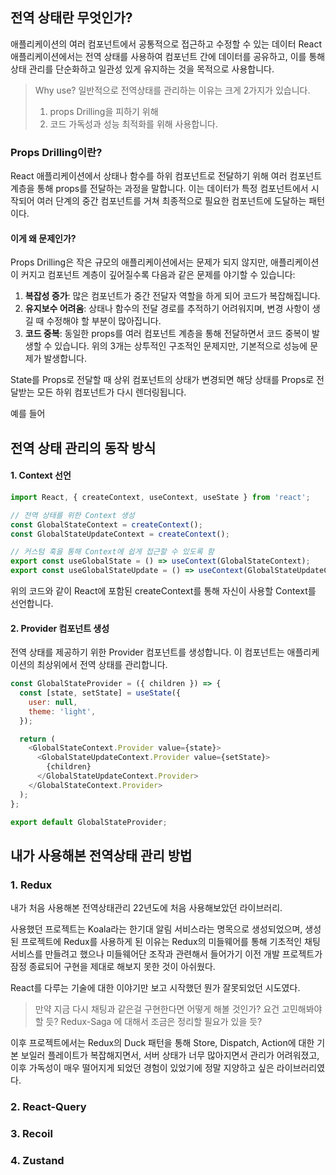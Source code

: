 ## 전역 상태란 무엇인가?

애플리케이션의 여러 컴포넌트에서 공통적으로 접근하고 수정할 수 있는 데이터
React 애플리케이션에서는 전역 상태를 사용하여 컴포넌트 간에 데이터를 공유하고, 이를 통해 상태 관리를 단순화하고 일관성 있게 유지하는 것을 목적으로 사용합니다.

> Why use?
> 일반적으로 전역상태를 관리하는 이유는 크게 2가지가 있습니다.
> 1. props Drilling을 피하기 위해
> 2. 코드 가독성과 성능 최적화를 위해 
> 사용합니다.

### Props Drilling이란?

React 애플리케이션에서 상태나 함수를 하위 컴포넌트로 전달하기 위해 여러 컴포넌트 계층을 통해 props를 전달하는 과정을 말합니다. 이는 데이터가 특정 컴포넌트에서 시작되어 여러 단계의 중간 컴포넌트를 거쳐 최종적으로 필요한 컴포넌트에 도달하는 패턴이다.

#### 이게 왜 문제인가?
Props Drilling은 작은 규모의 애플리케이션에서는 문제가 되지 않지만, 애플리케이션이 커지고 컴포넌트 계층이 깊어질수록 다음과 같은 문제를 야기할 수 있습니다:

1. **복잡성 증가**: 많은 컴포넌트가 중간 전달자 역할을 하게 되어 코드가 복잡해집니다.
2. **유지보수 어려움**: 상태나 함수의 전달 경로를 추적하기 어려워지며, 변경 사항이 생길 때 수정해야 할 부분이 많아집니다.
3. **코드 중복**: 동일한 props를 여러 컴포넌트 계층을 통해 전달하면서 코드 중복이 발생할 수 있습니다.
위의 3개는 상투적인 구조적인 문제지만, 기본적으로 성능에 문제가 발생합니다.

State를 Props로 전달할 때 상위 컴포넌트의 상태가 변경되면 해당 상태를 Props로 전달받는 모든 하위 컴포넌트가 다시 렌더링됩니다.

예를 들어


## 전역 상태 관리의 동작 방식

#### 1. Context 선언

```javascript
import React, { createContext, useContext, useState } from 'react';

// 전역 상태를 위한 Context 생성
const GlobalStateContext = createContext();
const GlobalStateUpdateContext = createContext();

// 커스텀 훅을 통해 Context에 쉽게 접근할 수 있도록 함
export const useGlobalState = () => useContext(GlobalStateContext);
export const useGlobalStateUpdate = () => useContext(GlobalStateUpdateContext);
```

위의 코드와 같이 React에 포함된 createContext를 통해 자신이 사용할 Context를 선언합니다.

#### 2. Provider 컴포넌트 생성

전역 상태를 제공하기 위한 Provider 컴포넌트를 생성합니다. 이 컴포넌트는 애플리케이션의 최상위에서 전역 상태를 관리합니다.

```javascript
const GlobalStateProvider = ({ children }) => {
  const [state, setState] = useState({
    user: null,
    theme: 'light',
  });

  return (
    <GlobalStateContext.Provider value={state}>
      <GlobalStateUpdateContext.Provider value={setState}>
        {children}
      </GlobalStateUpdateContext.Provider>
    </GlobalStateContext.Provider>
  );
};

export default GlobalStateProvider;
```


## 내가 사용해본 전역상태 관리 방법

### 1. Redux

내가 처음 사용해본 전역상태관리 22년도에 처음 사용해보았던 라이브러리.

사용했던 프로젝트는 Koala라는 한기대 알림 서비스라는 명목으로 생성되었으며, 생성된 프로젝트에 Redux를 사용하게 된 이유는 Redux의 미들웨어를 통해 기초적인 채팅 서비스를 만들려고 했으나 미들웨어단 조작과 관련해서 들어가기 이전 개발 프로젝트가 잠정 종료되어 구현을 제대로 해보지 못한 것이 아쉬웠다.

React를 다루는 기술에 대한 이야기만 보고 시작했던 뭔가 잘못되었던 시도였다.

> 만약 지금 다시 채팅과 같은걸 구현한다면 어떻게 해볼 것인가? 요건 고민해봐야할 듯?
> Redux-Saga 에 대해서 조금은 정리할 필요가 있을 듯?

이후 프로젝트에서는 Redux의 Duck 패턴을 통해 Store, Dispatch, Action에 대한 기본 보일러 플레이트가 복잡해지면서, 서버 상태가 너무 많아지면서 관리가 어려워졌고, 이후 가독성이 매우 떨어지게 되었던 경험이 있었기에 정말 지양하고 싶은 라이브러리였다.

### 2. React-Query


### 3. Recoil


### 4. Zustand




